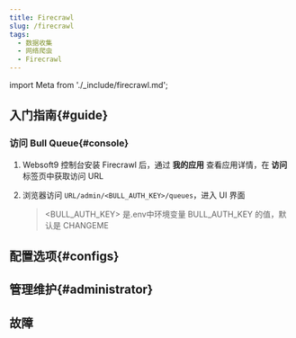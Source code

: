 ```yaml
---
title: Firecrawl
slug: /firecrawl
tags:
  - 数据收集
  - 网络爬虫
  - Firecrawl
---
```


import Meta from './_include/firecrawl.md';

<Meta name="meta" />

## 入门指南{#guide}

### 访问 Bull Queue{#console}

1. Websoft9 控制台安装 Firecrawl 后，通过 **我的应用** 查看应用详情，在 **访问** 标签页中获取访问 URL

2. 浏览器访问 `URL/admin/<BULL_AUTH_KEY>/queues`，进入 UI 界面

    > <BULL_AUTH_KEY> 是.env中环境变量 BULL_AUTH_KEY 的值，默认是 CHANGEME

## 配置选项{#configs}

## 管理维护{#administrator}

## 故障